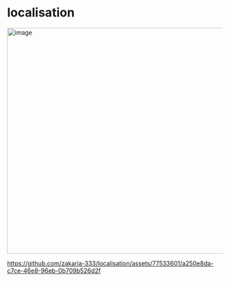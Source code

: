 # localisation
<img width="527" alt="image" src="https://github.com/zakaria-333/localisation/assets/77533601/0e097d64-6f30-4196-98c7-7d9650e5022b">



https://github.com/zakaria-333/localisation/assets/77533601/a250e8da-c7ce-46e8-96eb-0b709b526d2f








